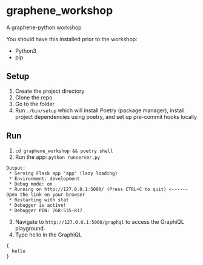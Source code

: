 # graphene_workshop

A graphene-python workshop

You should have this installed prior to the workshop:
* Python3
* pip

## Setup
1. Create the project directory
2. Clone the repo
3. Go to the folder
5. Run `./bin/setup` which will install Poetry (package manager), install project dependencies using poetry, and set up pre-commit hooks locally

## Run
1. `cd graphene_workshop && poetry shell`
2. Run the app: `python runserver.py`

```
Output:
 * Serving Flask app "app" (lazy loading)
 * Environment: development
 * Debug mode: on
 * Running on http://127.0.0.1:5000/ (Press CTRL+C to quit) <------ Open the link on your browser
 * Restarting with stat
 * Debugger is active!
 * Debugger PIN: 768-535-817
```

3. Navigate to `http://127.0.0.1:5000/graphql` to access the GraphiQL playground.
4. Type hello in the GraphiQL
```
{
  hello
}
```
